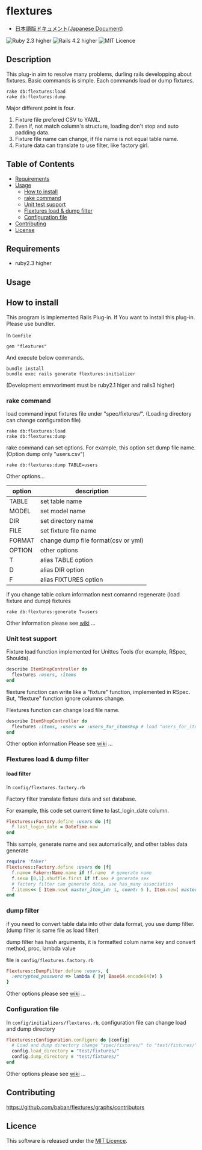 # flextures

* [日本語版ドキュメント(Japanese Document)](https://github.com/baban/flextures/blob/master/README.ja.md)

![Ruby 2.3 higher](https://img.shields.io/badge/ruby-v2.3-red.svg)
![Rails 4.2 higher](https://img.shields.io/badge/rails-v4.2-red.svg)
![MIT Licence](https://img.shields.io/badge/licence-MIT-blue.svg)

## Description

This plug-in aim to resolve many problems, durling rails developping about fixtures.
Basic commands is simple.
Each commands load or dump fixtures.

```
rake db:flextures:load
rake db:flextures:dump
```

Major different point is four.

1. Fixture file prefered CSV to YAML.
2. Even if, not match column's structure, loading don't stop and auto padding data.
3. Fixture file name can change, if file name is not equal table name.
4. Fixture data can translate to use filter, like factory girl.

## Table of Contents

* [Requirements](#requirements)
* [Usage](#usage)
  * [How to install](#how_to_install)
  * [rake command](#commandline_support)
  * [Unit test support](#unittest_support)
  * [Flextures load & dump filter](#flextures_filter)
  * [Configuration file](#configuration)
* [Contributing](#contributing)
* [License](#licence)

<a name="requirements"></a>
## Requirements

* ruby2.3 higher

<a name="usage"></a>
## Usage

<a name="how_to_install"></a>
## How to install

This program is implemented Rails Plug-in.
If You want to install this plug-in.
Please use bundler.

In `Gemfile`

```
gem "flextures"
```

And execute below commands.

```
bundle install
bundle exec rails generate flextures:initializer
```

(Development emnvoriment must be ruby2.1 higer and rails3 higher)

<a name="commandline_support"></a>
### rake command

load command input fixtures file under "spec/fixtures/".
(Loading directory can change configuration file)

```
rake db:flextures:load
rake db:flextures:dump
```

rake command can set options.
For example, this option set dump file name.
(Option dump only "users.csv")

```
rake db:flextures:dump TABLE=users
```

Other options...

| option | description                         |
---------|--------------------------------------
| TABLE  | set table name                      |
| MODEL  | set model name                      |
| DIR    | set directory name                  |
| FILE   | set fixture file name               |
| FORMAT | change dump file format(csv or yml) |
| OPTION | other options                       |
| T      | alias TABLE option                  |
| D      | alias DIR option                    |
| F      | alias FIXTURES option               |

if you change table colum information
next comannd regenerate (load fixture and dump) fixtures

```
rake db:flextures:generate T=users
```

Other information please see [wiki](https://github.com/baban/flextures/wiki/Rake-command-option) ...

<a name="unittest_support"></a>
### Unit test support

Fixture load function implemented for Unittes Tools (for example, RSpec, Shoulda).

```ruby
describe ItemShopController do
  flextures :users, :items
end
```

flexture function can write like a "fixture" function, implemented in RSpec.
But, "flexture" function ignore columns change.

Flextures function can change load file name.

```ruby
describe ItemShopController do
  flextures :items, :users => :users_for_itemshop # load "users_for_itemshop.csv"
end
```

Other option information
Please see [wiki](https://github.com/baban/flextures/wiki/Unittestsupport) ...

<a name="flextures_filter"></a>
### Flextures load & dump filter

#### load filter

In `config/flextures.factory.rb`

Factory filter translate fixture data and set database.

For example, this code set current time to last_login_date column.

```ruby
Flextures::Factory.define :users do |f|
  f.last_login_date = DateTime.now
end
 ```

This sample, generate name and sex automatically, and other tables data generate

```ruby
require 'faker'
Flextures::Factory.define :users do |f|
  f.name= Faker::Name.name if !f.name  # gemerate name
  f.sex= [0,1].shuffle.first if !f.sex # generate sex
  # factory filter can generate data, use has_many association
  f.items<< [ Item.new( master_item_id: 1, count: 5 ), Item.new( master_item_id: 2, count: 3 ) ]
end
```

### dump filter

if you need to convert table data into other data format, you use dump filter.
(dump filter is same file as load filter)

dump filter has hash arguments, it is formatted colum name key and convert method, proc, lambda value

file is `config/flextures.factory.rb`

```ruby
Flextures::DumpFilter.define :users, {
  :encrypted_password => lambda { |v| Base64.encode64(v) }
}
```

Other options please see [wiki](https://github.com/baban/flextures/wiki/Factoryfilter) ...

<a name="configuration"></a>
### Configuration file

In `config/initializers/flextures.rb`, configuration file can change load and dump directory

```ruby
Flextures::Configuration.configure do |config|
  # Load and dump directory change "spec/fixtures/" to "test/fixtures/"
  config.load_directory = "test/fixtures/"
  config.dump_directory = "test/fixtures/"
end
```

Other options please see [wiki](https://github.com/baban/flextures/wiki/Configuration-file) ...

<a name="contributing"></a>
## Contributing

https://github.com/baban/flextures/graphs/contributors

<a name="licence"></a>
## Licence

This software is released under the [MIT Licence](http://www.opensource.org/licenses/MIT).
